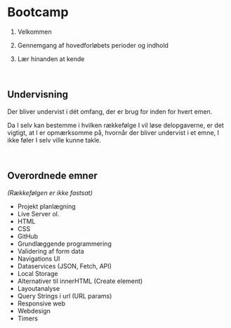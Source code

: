 # **Bootcamp**

1. Velkommen

2. Gennemgang af hovedforløbets perioder og indhold

3. Lær hinanden at kende

<br>

## **Undervisning**

Der bliver undervist i dét omfang, der er brug for inden for hvert emen.

Da I selv kan bestemme i hvilken rækkefølge I vil løse delopgaverne, er det vigtigt, at I er opmærksomme på, hvornår der bliver undervist i et emne, I ikke føler I selv ville kunne takle.

<br>

## **Overordnede emner**

*(Rækkefølgen er ikke fastsat)*

* Projekt planlægning
* Live Server ol.
* HTML 
* CSS
* GitHub
* Grundlæggende programmering
* Validering af form data
* Navigations UI
* Dataservices (JSON, Fetch, API)
* Local Storage
* Alternativer til innerHTML (Create element)
* Layoutanalyse
* Query Strings i url (URL params)
* Responsive web
* Webdesign
* Timers
